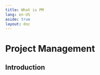 ```yaml
---
title: What is PM
lang: en-US
aside: true
layout: doc
---
```


# Project Management

## Introduction
